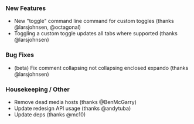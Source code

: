 ### New Features

- New "toggle" command line command for custom toggles (thanks @larsjohnsen, @octagonal)
- Toggling a custom toggle updates all tabs where supported (thanks @larsjohnsen)

### Bug Fixes

- (beta) Fix comment collapsing not collapsing enclosed expando (thanks @larsjohnsen)

### Housekeeping / Other

- Remove dead media hosts (thanks @BenMcGarry)
- Update redesign API usage (thanks @andytuba)
- Update deps (thanks @mc10)
